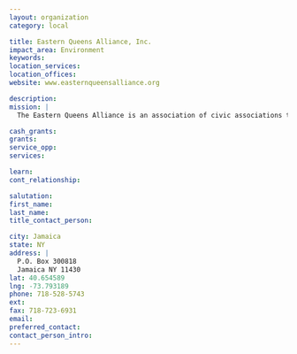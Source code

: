 ```yaml
---
layout: organization
category: local

title: Eastern Queens Alliance, Inc.
impact_area: Environment
keywords: 
location_services: 
location_offices: 
website: www.easternqueensalliance.org

description: 
mission: |
  The Eastern Queens Alliance is an association of civic associations that joined forces in 1989 to address problems, issues and concerns that plagued or all or most of our communities.  We are a proactive organization, striving to be ever vigilant to prevent problems before they become entrenched.  In doing so, we collectively enlist the aid of elected officials, as well as the government and private agencies who are charged with the responsibility and who have the resources to assist us.

cash_grants: 
grants: 
service_opp: 
services: 

learn: 
cont_relationship: 

salutation: 
first_name: 
last_name: 
title_contact_person: 

city: Jamaica
state: NY
address: |
  P.O. Box 300818  
  Jamaica NY 11430
lat: 40.654589
lng: -73.793189
phone: 718-528-5743
ext: 
fax: 718-723-6931
email: 
preferred_contact: 
contact_person_intro: 
---
```

